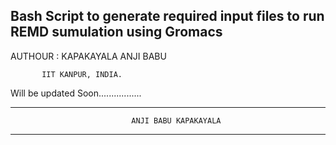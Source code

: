## Bash Script to generate required input files to run REMD sumulation using Gromacs
 
 
 AUTHOUR : KAPAKAYALA ANJI BABU
 
           IIT KANPUR, INDIA.
           


Will be updated Soon.................

 
 
 
 
 ---------------------------------------------------------------------------------------
                               ANJI BABU KAPAKAYALA                                     
 ---------------------------------------------------------------------------------------
